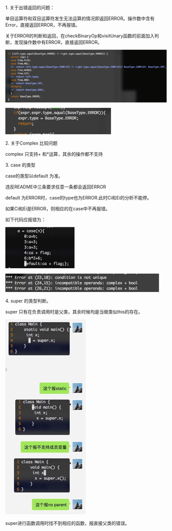1\. 关于出错返回的问题：

单目运算符和双目运算符发生无法运算的情况即返回ERROR。操作数中含有Error，直接返回ERROR，不再报错。

关于ERROR的判断和返回，在checkBinaryOp和visitUnary函数的前面加入判断，发现操作数中有ERROR，直接返回ERROR。

![](resources/AC4C5BDAE63A2DF7A96C4781734378E2.jpg)

![](resources/63CF1FDA47B72A8248B3E565E2DC4769.jpg)

2\. 关于Complex 比较问题

complex 只支持+ 和\*运算，其余的操作都不支持

3\. case 的类型

case的类型以default 为准。 

违反README中三条要求任意一条都会返回ERROR 

default 为ERROR时，case的type也为ERROR.此时Ci和Ei的分析不能停。 

如果Ci和Ei是ERROR，则相应的在case中不再报错。

如下代码应报错为：

![](resources/4C4D613CCCA0FD733A787B45BFD0BA6D.jpg)

![](resources/98D722960E2C742A18D735563F9AD2F1.jpg)

4\. super 的类型判断。

super 只有在负责调用时是父类，其余时候均是当做类似this的存在。

![](resources/3610BFB416CE63453E072826E743E33B.jpg)

super进行函数调用时找不到相应的函数，报直接父类的错误。
